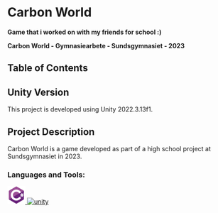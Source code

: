 # Carbon World
**Game that i worked on with my friends for school :)**

**Carbon World - Gymnasiearbete - Sundsgymnasiet - 2023**

## Table of Contents

## Unity Version
This project is developed using Unity 2022.3.13f1.

## Project Description
Carbon World is a game developed as part of a high school project at Sundsgymnasiet in 2023.

<h3 align="left">Languages and Tools:</h3>
<p align="left">
  <a href="https://www.w3schools.com/cs/" target="_blank" rel="noreferrer">
    <img src="https://raw.githubusercontent.com/devicons/devicon/master/icons/csharp/csharp-original.svg" alt="csharp" width="40" height="40"/>
  </a>
  <a href="https://unity.com/" target="_blank" rel="noreferrer">
    <img src="https://www.vectorlogo.zone/logos/unity3d/unity3d-icon.svg" alt="unity" width="40" height="40"/>
  </a>
</p>
